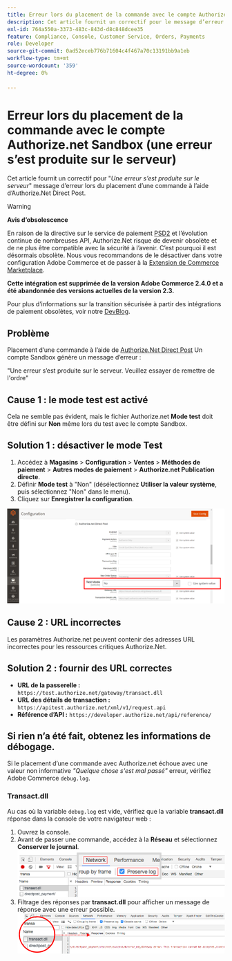 ```yaml
---
title: Erreur lors du placement de la commande avec le compte Authorize.net Sandbox (une erreur s’est produite sur le serveur)
description: Cet article fournit un correctif pour le message d’erreur "*Une erreur s’est produite sur le serveur*" lors du placement d’une commande à l’aide de Authorize.Net Direct Post.
exl-id: 764a550a-3373-483c-843d-d8c848dcee35
feature: Compliance, Console, Customer Service, Orders, Payments
role: Developer
source-git-commit: 0ad52eceb776b71604c4f467a70c13191bb9a1eb
workflow-type: tm+mt
source-wordcount: '359'
ht-degree: 0%

---
```


# Erreur lors du placement de la commande avec le compte Authorize.net Sandbox (une erreur s’est produite sur le serveur)

Cet article fournit un correctif pour &quot;*Une erreur s’est produite sur le serveur*&quot; message d’erreur lors du placement d’une commande à l’aide d’Authorize.Net Direct Post.

>[!WARNING]
>
>**Avis d’obsolescence**
>
>En raison de la directive sur le service de paiement [PSD2](https://docs.magento.com/user-guide/v2.3/stores/compliance-payment-services-directive.html) et l’évolution continue de nombreuses API, Authorize.Net risque de devenir obsolète et de ne plus être compatible avec la sécurité à l’avenir. C’est pourquoi il est désormais obsolète. Nous vous recommandons de le désactiver dans votre configuration Adobe Commerce et de passer à la [Extension de Commerce Marketplace](https://marketplace.magento.com/extensions.html).
>
>**Cette intégration est supprimée de la version Adobe Commerce 2.4.0 et a été abandonnée des versions actuelles de la version 2.3.**
>
>Pour plus d’informations sur la transition sécurisée à partir des intégrations de paiement obsolètes, voir notre [DevBlog](https://community.magento.com/t5/Magento-DevBlog/Deprecation-of-Magento-core-payment-integrations/ba-p/426445).

## Problème

Placement d’une commande à l’aide de [Authorize.Net Direct Post](https://docs.magento.com/user-guide/v2.3/payment/authorize-net-direct-post.html) Un compte Sandbox génère un message d’erreur :

>>
&quot;Une erreur s’est produite sur le serveur. Veuillez essayer de remettre de l&#39;ordre&quot;

## Cause 1 : le mode test est activé

Cela ne semble pas évident, mais le fichier Authorize.net **Mode test** doit être défini sur **Non** même lors du test avec le compte Sandbox.

## Solution 1 : désactiver le mode Test

1. Accédez à **Magasins** > **Configuration** > **Ventes** > **Méthodes de paiement** > **Autres modes de paiement** > **Authorize.net Publication directe**.
1. Définir **Mode test** à &quot;Non&quot; (désélectionnez **Utiliser la valeur système**, puis sélectionnez &quot;Non&quot; dans le menu).
1. Cliquez sur **Enregistrer la configuration**.

![allow-net_test-mode_setting.png](/help/troubleshooting/miscellaneous/assets/authorize-net_test-mode_setting.png)

## Cause 2 : URL incorrectes

Les paramètres Authorize.net peuvent contenir des adresses URL incorrectes pour les ressources critiques Authorize.Net.

## Solution 2 : fournir des URL correctes

* **URL de la passerelle :**   `https://test.authorize.net/gateway/transact.dll`
* **URL des détails de transaction :**   `https://apitest.authorize.net/xml/v1/request.api`
* **Référence d’API :**   `https://developer.authorize.net/api/reference/`

## Si rien n’a été fait, obtenez les informations de débogage.

Si le placement d’une commande avec Authorize.net échoue avec une valeur non informative *&quot;Quelque chose s&#39;est mal passé&quot;* erreur, vérifiez Adobe Commerce `debug.log`.

### Transact.dll

Au cas où la variable `debug.log` est vide, vérifiez que la variable **transact.dll** réponse dans la console de votre navigateur web :

1. Ouvrez la console.
1. Avant de passer une commande, accédez à la **Réseau** et sélectionnez **Conserver le journal**.    ![web-console_network_preserve-log.png](assets/web-console_network_preserve-log.png)
1. Filtrage des réponses par **transact.dll** pour afficher un message de réponse avec une erreur possible.    ![transact-dll_web-console_response.png](assets/transact-dll_web-console_response.png)
